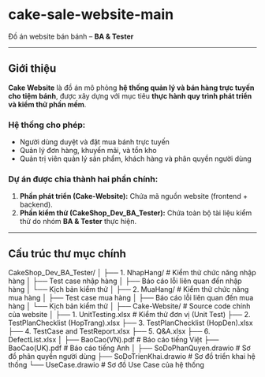 # cake-sale-website-main  
Đồ án website bán bánh – **BA & Tester**

---

## Giới thiệu  

**Cake Website** là đồ án mô phỏng **hệ thống quản lý và bán hàng trực tuyến cho tiệm bánh**, được xây dựng với mục tiêu **thực hành quy trình phát triển và kiểm thử phần mềm**.  

### Hệ thống cho phép:
- Người dùng duyệt và đặt mua bánh trực tuyến  
- Quản lý đơn hàng, khuyến mãi, và tồn kho  
- Quản trị viên quản lý sản phẩm, khách hàng và phân quyền người dùng  

### Dự án được chia thành hai phần chính:
1. **Phần phát triển (Cake-Website):** Chứa mã nguồn website (frontend + backend).  
2. **Phần kiểm thử (CakeShop_Dev_BA_Tester):** Chứa toàn bộ tài liệu kiểm thử do nhóm **BA & Tester** thực hiện.  

---

## Cấu trúc thư mục chính  
CakeShop_Dev_BA_Tester/
│
├── 1. NhapHang/ # Kiểm thử chức năng nhập hàng
│ ├── Test case nhập hàng
│ ├── Báo cáo lỗi liên quan đến nhập hàng
│ └── Kịch bản kiểm thử
│
├── 2. MuaHang/ # Kiểm thử chức năng mua hàng
│ ├── Test case mua hàng
│ ├── Báo cáo lỗi liên quan đến mua hàng
│ └── Kịch bản kiểm thử
│
├── Cake-Website/ # Source code chính của website
│
├── 1. UnitTesting.xlsx # Kiểm thử đơn vị (Unit Test)
├── 2. TestPlanChecklist (HopTrang).xlsx
├── 3. TestPlanChecklist (HopDen).xlsx
├── 4. TestCase and TestReport.xlsx
├── 5. Q&A.xlsx
├── 6. DefectList.xlsx
│
├── BaoCao(VN).pdf # Báo cáo tiếng Việt
├── BaoCao(UK).pdf # Báo cáo tiếng Anh
│
├── SoDoPhanQuyen.drawio # Sơ đồ phân quyền người dùng
├── SoDoTrienKhai.drawio # Sơ đồ triển khai hệ thống
└── UseCase.drawio # Sơ đồ Use Case của hệ thống


